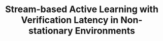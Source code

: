 ---
layout: publication
authors: 'A. Castellani, S. Schmitt, and B. Hammer'
title: 'Stream-based Active Learning with Verification Latency in Non-stationary Environments'
year: '2022'
conference: ''
---